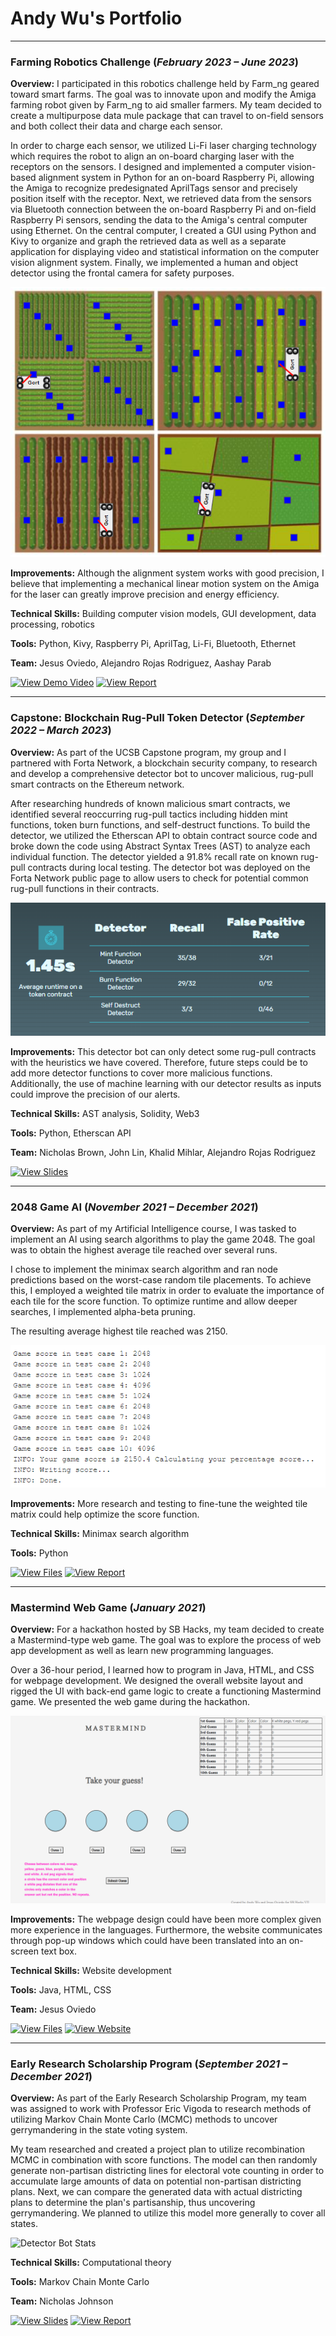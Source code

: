 # Andy Wu's Portfolio

___

### Farming Robotics Challenge (_February 2023 – June 2023_)

**Overview:** I participated in this robotics challenge held by Farm_ng geared toward smart farms. The goal was to innovate upon and modify the Amiga farming robot given by Farm_ng to aid smaller farmers. My team decided to create a multipurpose data mule package that can travel to on-field sensors and both collect their data and charge each sensor.

In order to charge each sensor, we utilized Li-Fi laser charging technology which requires the robot to align an on-board charging laser with the receptors on the sensors. I designed and implemented a computer vision-based alignment system in Python for an on-board Raspberry Pi, allowing the Amiga to recognize predesignated AprilTags sensor and precisely position itself with the receptor. Next, we retrieved data from the sensors via Bluetooth connection between the on-board Raspberry Pi and on-field Raspberry Pi sensors, sending the data to the Amiga's central computer using Ethernet. On the central computer, I created a GUI using Python and Kivy to organize and graph the retrieved data as well as a separate application for displaying video and statistical information on the computer vision alignment system. Finally, we implemented a human and object detector using the frontal camera for safety purposes.

![Amiga Example](/assets/img/gort_movements.png)

**Improvements:** Although the alignment system works with good precision, I believe that implementing a mechanical linear motion system on the Amiga for the laser can greatly improve precision and energy efficiency.

**Technical Skills:** Building computer vision models, GUI development, data processing, robotics

**Tools:** Python, Kivy, Raspberry Pi, AprilTag, Li-Fi, Bluetooth, Ethernet

**Team:** Jesus Oviedo, Alejandro Rojas Rodriguez, Aashay Parab

[![View Demo Video](https://img.shields.io/badge/Google_Drive-View_Demo_Video-blue?logo=googledrive&logoColor=white)](https://drive.google.com/file/d/1W0euaoswMJ67xfmDPM8Pi-swa-j3bRrP/view?usp=sharing) [![View Report](https://img.shields.io/badge/PDF-View_Report-blue?logo=googledocs&logoColor=white)](/assets/files/robotics_final_report.pdf) 

___

### Capstone: Blockchain Rug-Pull Token Detector (_September 2022 – March 2023_)

**Overview:** As part of the UCSB Capstone program, my group and I partnered with Forta Network, a blockchain security company, to research and develop a comprehensive detector bot to uncover malicious, rug-pull smart contracts on the Ethereum network.

After researching hundreds of known malicious smart contracts, we identified several reoccurring rug-pull tactics including hidden mint functions, token burn functions, and self-destruct functions. To build the detector, we utilized the Etherscan API to obtain contract source code and broke down the code using Abstract Syntax Trees (AST) to analyze each individual function. The detector yielded a 91.8% recall rate on known rug-pull contracts during local testing. The detector bot was deployed on the Forta Network public page to allow users to check for potential common rug-pull functions in their contracts.

![Detector stats](/assets/img/detector_stats.png)

**Improvements:** This detector bot can only detect some rug-pull contracts with the heuristics we have covered. Therefore, future steps could be to add more detector functions to cover more malicious functions. Additionally, the use of machine learning with our detector results as inputs could improve the precision of our alerts.

**Technical Skills:** AST analysis, Solidity, Web3

**Tools:** Python, Etherscan API

**Team:** Nicholas Brown, John Lin, Khalid Mihlar, Alejandro Rojas Rodriguez

[![View Slides](https://img.shields.io/badge/PPT-Open_Slides-blue?logo=microsoftpowerpoint&logoColor=white)](assets/files/fortaknight_ppt.pptx)

___

### 2048 Game AI (_November 2021 – December 2021_)

**Overview:** As part of my Artificial Intelligence course, I was tasked to implement an AI using search algorithms to play the game 2048. The goal was to obtain the highest average tile reached over several runs.

I chose to implement the minimax search algorithm and ran node predictions based on the worst-case random tile placements. To achieve this, I employed a weighted tile matrix in order to evaluate the importance of each tile for the score function. To optimize runtime and allow deeper searches, I implemented alpha-beta pruning.

The resulting average highest tile reached was 2150.

![Detector Bot Stats](/assets/img/2048_stats.png)

**Improvements:** More research and testing to fine-tune the weighted tile matrix could help optimize the score function.

**Technical Skills:** Minimax search algorithm

**Tools:** Python

[![View Files](https://img.shields.io/badge/GitHub-View_File-blue?logo=github&logoColor=white)](https://github.com/anwu0203/CS165_MP2/tree/main) [![View Report](https://img.shields.io/badge/PDF-View_Report-blue?logo=googledocs&logoColor=white)](/assets/files/2048_report.pdf)

___

### Mastermind Web Game (_January 2021_)

**Overview:** For a hackathon hosted by SB Hacks, my team decided to create a Mastermind-type web game. The goal was to explore the process of web app development as well as learn new programming languages.

Over a 36-hour period, I learned how to program in Java, HTML, and CSS for webpage development. We designed the overall website layout and rigged the UI with back-end game logic to create a functioning Mastermind game. We presented the web game during the hackathon.

![Detector Bot Stats](/assets/img/mastermind.png)

**Improvements:** The webpage design could have been more complex given more experience in the languages. Furthermore, the website communicates through pop-up windows which could have been translated into an on-screen text box.

**Technical Skills:** Website development

**Tools:** Java, HTML, CSS

**Team:** Jesus Oviedo

[![View Files](https://img.shields.io/badge/GitHub-View_Files-blue?logo=github&logoColor=white)](https://github.com/jaoviedo/SBHacksProject2021) [![View Website](https://img.shields.io/badge/Link-View_Website-blue?logo=icloud&logoColor=white)](https://jaoviedo.github.io/SBHacksProject2021/)

___

### Early Research Scholarship Program (_September 2021 – December 2021_)

**Overview:** As part of the Early Research Scholarship Program, my team was assigned to work with Professor Eric Vigoda to research methods of utilizing Markov Chain Monte Carlo (MCMC) methods to uncover gerrymandering in the state voting system. 

My team researched and created a project plan to utilize recombination MCMC in combination with score functions. The model can then randomly generate non-partisan districting lines for electoral vote counting in order to accumulate large amounts of data on potential non-partisan districting plans. Next, we can compare the generated data with actual districting plans to determine the plan's partisanship, thus uncovering gerrymandering. We planned to utilize this model more generally to cover all states.

![Detector Bot Stats](/assets/img/gerrymandering.png)

**Technical Skills:** Computational theory

**Tools:** Markov Chain Monte Carlo

**Team:** Nicholas Johnson

[![View Slides](https://img.shields.io/badge/PPT-Open_Slides-blue?logo=microsoftpowerpoint&logoColor=white)](assets/files/ERSP_presentation.pptx) [![View Report](https://img.shields.io/badge/PPT-View_Proposal-blue?logo=googledocs&logoColor=white)](assets/files/ERSP_proposal.pdf)
